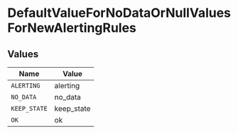 # DefaultValueForNoDataOrNullValuesForNewAlertingRules


## Values

| Name         | Value        |
| ------------ | ------------ |
| `ALERTING`   | alerting     |
| `NO_DATA`    | no_data      |
| `KEEP_STATE` | keep_state   |
| `OK`         | ok           |